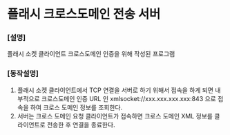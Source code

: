 플래시 크로스도메인 전송 서버
=====
### \[설명\]
플래시 소켓 클라이언트 크로스도메인 인증을 위해 작성된 프로그램

### \[동작설명\]
1. 플래시 소켓 클라이언트에서 TCP 연결을 서버로 하기 위해서 접속을 하게 되면 
   내부적으로 크로스도메인 인증 URL 인 xmlsocket://xxx.xxx.xxx.xxx:843 으로 
   접속을 하여 크로스 도메인 정보를 조회한다.
2. 서버는 크로스 도메인 요청 클라이언트가 접속하면 크로스 도메인 XML 정보를 클라이언트로
   전송한 후 연결을 종료한다.
   
  




